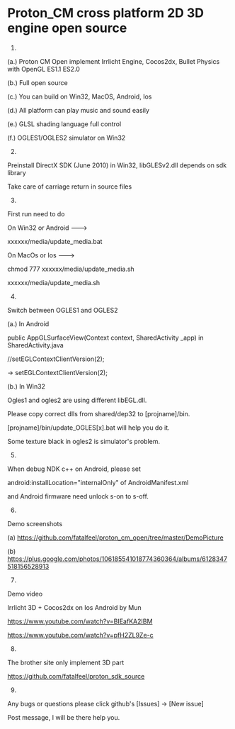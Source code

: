 Proton_CM cross platform 2D 3D engine open source
=================
1.

(a.)
Proton CM Open implement Irrlicht Engine, Cocos2dx, Bullet Physics with OpenGL ES1.1 ES2.0

(b.)
Full open source

(c.)
You can build on Win32, MacOS, Android, Ios

(d.)
All platform can play music and sound easily

(e.)
GLSL shading language full control

(f.)
OGLES1/OGLES2 simulator on Win32

2.

Preinstall DirectX SDK (June 2010) in Win32, libGLESv2.dll depends on sdk library

Take care of carriage return in source files

3.
First run need to do

On Win32 or Android --->

xxxxxx/media/update_media.bat

On MacOs or Ios --->

chmod 777 xxxxxx/media/update_media.sh

xxxxxx/media/update_media.sh

4.
Switch between OGLES1 and OGLES2

(a.) In Android

public AppGLSurfaceView(Context context, SharedActivity _app) in SharedActivity.java

//setEGLContextClientVersion(2); 

-> setEGLContextClientVersion(2);

(b.) In Win32

Ogles1 and ogles2 are using different libEGL.dll.

Please copy correct dlls from shared/dep32 to [projname]/bin.

[projname]/bin/update_OGLES[x].bat will help you do it.

Some texture black in ogles2 is simulator's problem.

5.
When debug NDK c++ on Android, please set

android:installLocation="internalOnly" of AndroidManifest.xml

and Android firmware need unlock s-on to s-off.

6.
Demo screenshots

(a) https://github.com/fatalfeel/proton_cm_open/tree/master/DemoPicture

(b) https://plus.google.com/photos/106185541018774360364/albums/6128347518156528913

7.
Demo video

Irrlicht 3D + Cocos2dx on Ios Android by Mun

https://www.youtube.com/watch?v=BIEafKA2IBM

https://www.youtube.com/watch?v=pfH2ZL9Ze-c

8.
The brother site only implement 3D part

https://github.com/fatalfeel/proton_sdk_source

9.
Any bugs or questions please click github's [Issues] -> [New issue]

Post message, I will be there help you.
